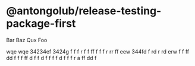 # @antongolub/release-testing-package-first

Bar Baz Qux Foo

wqe wqe 34234ef 3424g f f f r f f ff f  f f r rr ff
eew 344fd f rd r rd erw f f ff dd f f f ff d f f d f f f f d
 f f f r а
ff dd f